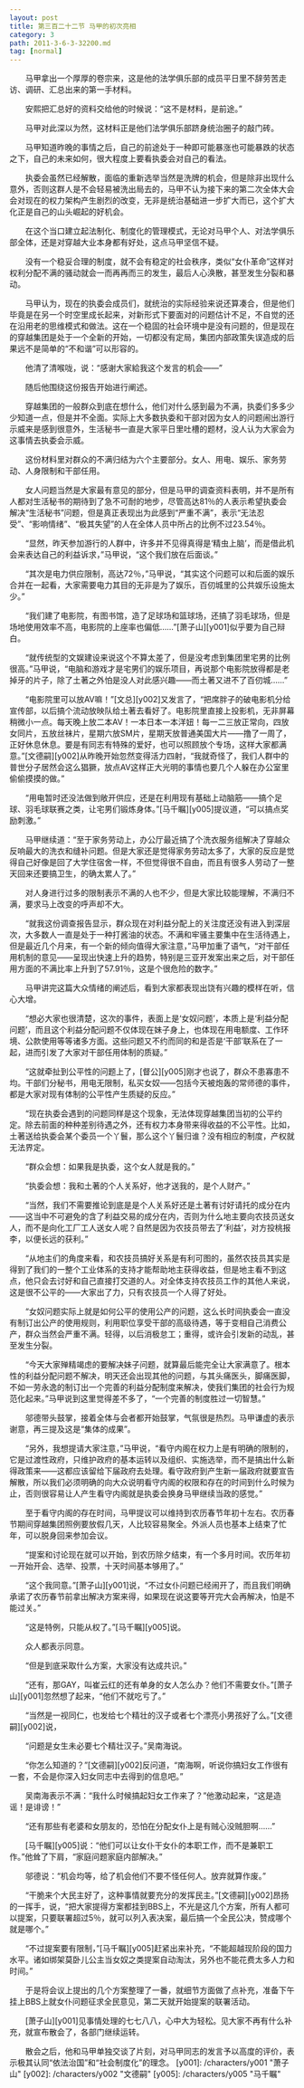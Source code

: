 ```yaml
---
layout: post
title: 第三百二十二节 马甲的初次亮相
category: 3
path: 2011-3-6-3-32200.md
tag: [normal]
---
```


　　马甲拿出一个厚厚的卷宗来，这是他的法学俱乐部的成员平日里不辞劳苦走访、调研、汇总出来的第一手材料。

　　安熙把汇总好的资料交给他的时候说：“这不是材料，是前途。”

　　马甲对此深以为然，这材料正是他们法学俱乐部跻身统治圈子的敲门砖。

　　马甲知道昨晚的事情之后，自己的前途处于一种即可能暴涨也可能暴跌的状态之下，自己的未来如何，很大程度上要看执委会对自己的看法。

　　执委会虽然已经解散，面临的重新选举当然是洗牌的机会，但是除非出现什么意外，否则这群人是不会轻易被洗出局去的，马甲不认为接下来的第二次全体大会会对现在的权力架构产生剧烈的改变，无非是统治基础进一步扩大而已，这个扩大化正是自己的山头崛起的好机会。

　　在这个当口建立起法制化、制度化的管理模式，无论对马甲个人、对法学俱乐部全体，还是对穿越大业本身都有好处，这点马甲坚信不疑。

　　没有一个稳妥合理的制度，就不会有稳定的社会秩序，类似“女仆革命”这样对权利分配不满的骚动就会一而再再而三的发生，最后人心涣散，甚至发生分裂和暴动。

　　马甲认为，现在的执委会成员们，就统治的实际经验来说还算凑合，但是他们毕竟是在另一个时空里成长起来，对新形式下要面对的问题估计不足，不自觉的还在沿用老的思维模式和做法。这在一个稳固的社会环境中是没有问题的，但是现在的穿越集团是处于一个全新的开始，一切都没有定局，集团内部政策失误造成的后果远不是简单的“不和谐”可以形容的。

　　他清了清喉咙，说：“感谢大家給我这个发言的机会——”

　　随后他围绕这份报告开始进行阐述。

　　穿越集团的一般群众到底在想什么，他们对什么感到最为不满，执委们多多少少知道一点，但是并不全面。实际上大多数执委和干部对因为女人的问题闹出游行示威来是感到很意外，生活秘书一直是大家平日里吐槽的题材，没人认为大家会为这事情去执委会示威。

　　这份材料里对群众的不满归结为六个主要部分。女人、用电、娱乐、家务劳动、人身限制和干部任用。

　　女人问题当然是大家最有意见的部分，但是马甲的调查资料表明，并不是所有人都对生活秘书的期待到了急不可耐的地步，尽管高达81％的人表示希望执委会解决“生活秘书”问题，但是真正表现出为此感到“严重不满”，表示“无法忍受”、“影响情绪”、“极其失望”的人在全体人员中所占的比例不过23.54％。

　　“显然，昨天参加游行的人群中，许多并不见得真得是‘精虫上脑’，而是借此机会来表达自己的利益诉求，”马甲说，“这个我们放在后面谈。”

　　“其次是电力供应限制，高达72％，”马甲说，“其实这个问题可以和后面的娱乐合并在一起看，大家需要电力其目的无非是为了娱乐，百仞城里的公共娱乐设施太少。”

　　“我们建了电影院，有图书馆，造了足球场和篮球场，还搞了羽毛球场，但是场地使用效率不高，电影院的上座率也偏低……”[萧子山][y001]似乎要为自己辩白。

　　“就传统型的文娱建设来说这个不算太差了，但是没考虑到集团里宅男的比例很高。”马甲说，“电脑和游戏才是宅男们的娱乐项目，再说那个电影院放得都是老掉牙的片子，除了土著之外怕是没人对此感兴趣——而土著又进不了百仞城……”

　　“电影院里可以放AV嘛！”[文总][y002]又发言了，“把席胖子的破电影机分给宣传部，以后搞个流动放映队给土著去看好了。电影院里直接上投影机，无非屏幕稍微小一点。每天晚上放二本AV！一本日本一本洋妞！每一二三放正常向，四放女同片，五放丝袜片，星期六放SM片，星期天放普通美国大片——撸了一周了，正好休息休息。要是有同志有特殊的爱好，也可以照顾放个专场，这样大家都满意。”[文德嗣][y002]从昨晚开始忽然变得活力四射，“我就奇怪了，我们人群中的普世分子居然会这么猖獗，放点AV这样正大光明的事情也要几个人躲在办公室里偷偷摸摸的做。”

　　“用电暂时还没法做到敞开供应，还是在利用现有基础上动脑筋——搞个足球、羽毛球联赛之类，让宅男们锻炼身体。”[马千瞩][y005]提议道，“可以搞点奖励刺激。”

　　马甲继续道：“至于家务劳动上，办公厅最近搞了个洗衣服务组解决了穿越众反响最大的洗衣和缝补问题。但是大家还是觉得家务劳动太多了，大家的反应是觉得自己好像是回了大学住宿舍一样，不但觉得很不自由，而且有很多人劳动了一整天回来还要搞卫生，的确太累人了。”

　　对人身进行过多的限制表示不满的人也不少，但是大家比较能理解，不满归不满，要求马上改变的呼声却不大。

　　“就我这份调查报告显示，群众现在对利益分配上的关注度还没有进入到深层次，大多数人一直是处于一种打酱油的状态。不满和牢骚主要集中在生活待遇上，但是最近几个月来，有一个新的倾向值得大家注意，”马甲加重了语气，“对干部任用机制的意见——呈现出快速上升的趋势，特别是三亚开发案出来之后，对干部任用方面的不满比率上升到了57.91％，这是个很危险的数字。”

　　马甲讲完这篇大众情绪的阐述后，看到大家都表现出饶有兴趣的模样在听，信心大增。

　　“想必大家也很清楚，这次的事件，表面上是‘女奴问题’，本质上是‘利益分配问题’，而且这个利益分配问题不仅体现在妹子身上，也体现在用电额度、工作环境、公款使用等等诸多方面。这些问题又不约而同的和是否是‘干部’联系在了一起，进而引发了大家对干部任用体制的质疑。”

　　“这就牵扯到公平性的问题上了，[督公][y005]刚才也说了，群众不患寡患不均。干部们分秘书，用电无限制，私买女奴——包括今天被炮轰的常师德的事件，都是大家对现有体制的公平性产生质疑的反应。”

　　“现在执委会遇到的问题同样是这个现象，无法体现穿越集团当初的公平约定。除去前面的种种差别待遇之外，还有权力本身带来得收益的不公平性。比如，土著送给执委会某个委员一个丫鬟，那么这个丫鬟归谁？没有相应的制度，产权就无法界定。

　　“群众会想：如果我是执委，这个女人就是我的。”

　　“执委会想：我和土著的个人关系好，他才送我的，是个人财产。”

　　“当然，我们不需要推论到底是是个人关系好还是土著有讨好请托的成分在内——这当中不可避免的含了利益交易的成分在内，否则为什么地主要向农技员送女人，而不是向化工厂工人送女人呢？自然是因为农技员带去了‘利益’，对方投桃报李，以便长远的获利。”

　　“从地主们的角度来看，和农技员搞好关系是有利可图的，虽然农技员其实是得到了我们的一整个工业体系的支持才能帮助地主获得收益，但是地主看不到这点，他只会去讨好和自己直接打交道的人。对全体支持农技员工作的其他人来说，这是很不公平的——大家出了力，只有农技员一个人得了好处。

　　“女奴问题实际上就是如何公平的使用公产的问题，这么长时间执委会一直没有制订出公产的使用规则，利用职位享受干部的高级待遇，等于变相自己消费公产，群众当然会严重不满。轻得，以后消极怠工；重得，或许会引发新的动乱，甚至发生分裂。

　　“今天大家殚精竭虑的要解决妹子问题，就算最后能完全让大家满意了。根本性的利益分配问题不解决，明天还会出现其他的问题，与其头痛医头，脚痛医脚，不如一劳永逸的制订出一个完善的利益分配制度来解决，使我们集团的社会行为规范化起来。”马甲说到这里觉得差不多了，“一个完善的制度胜过一切智慧。”

　　邬德带头鼓掌，接着全体与会者都开始鼓掌，气氛很是热烈。马甲谦虚的表示谢意，再三提及这是“集体的成果”。

　　“另外，我想提请大家注意，”马甲说，“看守内阁在权力上是有明确的限制的，它是过渡性政府，只维护政府的基本运转以及组织、实施选举，而不是搞出什么新得政策来——这都应该留给下届政府去处理。看守政府到产生新一届政府就要宣告解散，所以我们必须明确的向大众说明看守内阁的权限和存在的时间到什么时候为止，否则很容易让人产生看守内阁就是执委会换身马甲继续当政的感觉。”

　　至于看守内阁的存在时间，马甲提议可以维持到农历春节年初十左右。农历春节期间穿越集团照例要放假几天，人比较容易聚全。外派人员也基本上结束了忙年，可以脱身回来参加会议。

　　“提案和讨论现在就可以开始，到农历除夕结束，有一个多月时间。农历年初一开始开会、选举、投票，十天时间基本够用了。”

　　“这个我同意。”[萧子山][y001]说，“不过女仆问题已经闹开了，而且我们明确承诺了农历春节前拿出解决方案来得，如果现在说这要等开完大会再解决，怕是不能过关。”

　　“这是特例，只能从权了。”[马千瞩][y005]说。

　　众人都表示同意。

　　“但是到底采取什么方案，大家没有达成共识。”

　　“还有，那GAY，叫崔云红的还有单身的女人怎么办？他们不需要女仆。”[萧子山][y001]忽然想了起来，“他们不就吃亏了。”

　　“当然是一视同仁，也发给七个精壮的汉子或者七个漂亮小男孩好了么。”[文德嗣][y002]说，

　　“问题是女生未必要七个精壮汉子。”吴南海说。

　　“你怎么知道的？”[文德嗣][y002]反问道，“南海啊，听说你搞妇女工作很有一套，不会是你深入妇女同志中去得到的信息吧。”

　　吴南海表示不满：“我什么时候搞起妇女工作来了？”他激动起来，“这是造谣！是诽谤！”

　　“还有那些有老婆和女朋友的，恐怕在分配女仆上是有贼心没贼胆啊……”

　　[马千瞩][y005]说：“他们可以让女仆干女仆的本职工作，而不是兼职工作。”他耸了下肩，“家庭问题家庭内部解决。”

　　邬德说：“机会均等，给了机会他们不要不怪任何人。放弃就算作废。”

　　“干脆来个大民主好了，这种事情就要充分的发挥民主。”[文德嗣][y002]昂扬的一挥手，说，“把大家提得方案都挂到BBS上，不光是这几个方案，所有人都可以提案，只要联署超过5％，就可以列入表决案，最后搞一个全民公决，赞成哪个就是哪个。”

　　“不过提案要有限制，”[马千瞩][y005]赶紧出来补充，“不能超越现阶段的国力水平。诸如绑架莫卧儿公主当女奴之类提案自动淘汰，另外也不能花费太多人力和时间。”

　　于是将会议上提出的几个方案整理了一番，就细节方面做了点补充，准备下午挂上BBS上就女仆问题征求全民意见，第二天就开始提案的联署活动。

　　[萧子山][y001]见事情处理的七七八八，心中大为轻松。见大家不再有什么补充，就宣布散会了，各部门继续运转。

　　散会之后，他和马甲单独交谈了片刻，对马甲同志的发言予以高度的评价，表示极其认同“依法治国”和“社会制度化”的理念。
[y001]: /characters/y001 "萧子山"
[y002]: /characters/y002 "文德嗣"
[y005]: /characters/y005 "马千瞩"
